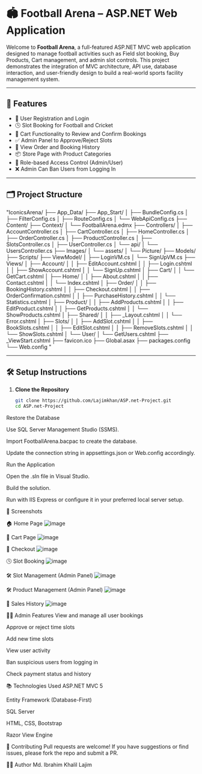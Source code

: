# 🏟️ Football Arena – ASP.NET Web Application

Welcome to **Football Arena**, a full-featured ASP.NET MVC web application designed to manage football activities such as Field slot booking, Buy Products, Cart management, and admin slot controls. This project demonstrates the integration of MVC architecture, API use, database interaction, and user-friendly design to build a real-world sports facility management system.

---

## 🚀 Features

- 👥 User Registration and Login
- 🕓 Slot Booking for Football and Cricket
- 🛒 Cart Functionality to Review and Confirm Bookings
- ✅ Admin Panel to Approve/Reject Slots
- 🧾 View Order and Booking History
- 📦 Store Page with Product Categories
- 🔐 Role-based Access Control (Admin/User)
- ❌ Admin Can Ban Users from Logging In

---

## 🗂️ Project Structure

"IconicsArena/
├── App_Data/
├── App_Start/
│   ├── BundleConfig.cs
│   ├── FilterConfig.cs
│   ├── RouteConfig.cs
│   └── WebApiConfig.cs
├── Content/
├── Context/
│   └── FootballArena.edmx
├── Controllers/
│   ├── AccountController.cs
│   ├── CartController.cs
│   ├── HomeController.cs
│   ├── OrderController.cs
│   ├── ProductController.cs
│   ├── SlotsController.cs
│   ├── UserController.cs
│   └── api/
│       └── UsersController.cs
├── Images/
│   └── assets/
│       └── Picture/
├── Models/
├── Scripts/
├── ViewModel/
│   ├── LoginVM.cs
│   └── SignUpVM.cs
├── Views/
│   ├── Account/
│   │   ├── EditAccount.cshtml
│   │   ├── Login.cshtml
│   │   ├── ShowAccount.cshtml
│   │   └── SignUp.cshtml
│   ├── Cart/
│   │   └── GetCart.cshtml
│   ├── Home/
│   │   ├── About.cshtml
│   │   ├── Contact.cshtml
│   │   └── Index.cshtml
│   ├── Order/
│   │   ├── BookingHistory.cshtml
│   │   ├── Checkout.cshtml
│   │   ├── OrderConfirmation.cshtml
│   │   ├── PurchaseHistory.cshtml
│   │   └── Statistics.cshtml
│   ├── Product/
│   │   ├── AddProducts.cshtml
│   │   ├── EditProduct.cshtml
│   │   ├── GetProducts.cshtml
│   │   └── ShowProducts.cshtml
│   ├── Shared/
│   │   ├── _Layout.cshtml
│   │   └── Error.cshtml
│   ├── Slots/
│   │   ├── AddSlot.cshtml
│   │   ├── BookSlots.cshtml
│   │   ├── EditSlot.cshtml
│   │   ├── RemoveSlots.cshtml
│   │   └── ShowSlots.cshtml
│   └── User/
│       └── GetUsers.cshtml
├── _ViewStart.cshtml
├── favicon.ico
├── Global.asax
├── packages.config
└── Web.config
"

---

## 🛠️ Setup Instructions

1. **Clone the Repository**
   ```bash
   git clone https://github.com/Lajimkhan/ASP.net-Project.git
   cd ASP.net-Project
Restore the Database

Use SQL Server Management Studio (SSMS).

Import FootballArena.bacpac to create the database.

Update the connection string in appsettings.json or Web.config accordingly.

Run the Application

Open the .sln file in Visual Studio.

Build the solution.

Run with IIS Express or configure it in your preferred local server setup.

📸 Screenshots

🏠 Home Page
![image](https://github.com/user-attachments/assets/3c41bdaf-a0d3-4ce0-8190-35bf8afbfa70)

🛒 Cart Page
![image](https://github.com/user-attachments/assets/e1ab0357-09e7-4253-9519-cf33ffe25540)

🛒 Checkout
![image](https://github.com/user-attachments/assets/ea369edb-5f06-4c64-b483-b818b891e422)

🕓 Slot Booking
![image](https://github.com/user-attachments/assets/443aa4b4-ed0b-4d8c-8d4d-160e01a29c63)

🛠️ Slot Management (Admin Panel)
![image](https://github.com/user-attachments/assets/8f4d1f6e-556d-4914-a9f7-3b9e163f973a)

🛠️ Product Management (Admin Panel)
![image](https://github.com/user-attachments/assets/9d7bcf56-a88b-4720-bcda-ee4c46ca8193)

📄 Sales History
![image](https://github.com/user-attachments/assets/7c05d052-b221-4fb8-aa32-e7bf4af2281d)



👨‍💼 Admin Features
View and manage all user bookings

Approve or reject time slots

Add new time slots

View user activity

Ban suspicious users from logging in

Check payment status and history

📚 Technologies Used
ASP.NET MVC 5

Entity Framework (Database-First)

SQL Server

HTML, CSS, Bootstrap

Razor View Engine

🤝 Contributing
Pull requests are welcome! If you have suggestions or find issues, please fork the repo and submit a PR.

🙋‍♂️ Author
Md. Ibrahim Khalil Lajim 

